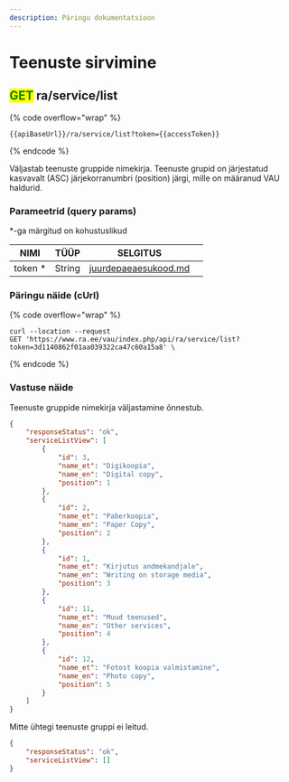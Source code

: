```yaml
---
description: Päringu dokumentatsioon
---
```


# Teenuste sirvimine

## <mark style="color:green;">GET</mark> ra/service/list

{% code overflow="wrap" %}
```
{{apiBaseUrl}}/ra/service/list?token={{accessToken}}
```
{% endcode %}

Väljastab teenuste gruppide nimekirja. Teenuste grupid on järjestatud kasvavalt (ASC) järjekorranumbri (position) järgi, mille on määranud VAU haldurid.

### Parameetrid (query params)

\*-ga märgitud on kohustuslikud

<table><thead><tr><th>NIMI</th><th>TÜÜP</th><th>SELGITUS</th><th data-hidden></th></tr></thead><tbody><tr><td>token *</td><td>String</td><td><a data-mention href="../../juurdepaeaesukood.md">juurdepaeaesukood.md</a></td><td></td></tr></tbody></table>

### Päringu näide (cUrl)

{% code overflow="wrap" %}
```shell
curl --location --request 
GET 'https://www.ra.ee/vau/index.php/api/ra/service/list?token=3d1140862f01aa039322ca47c60a15a8' \
```
{% endcode %}

### Vastuse näide

Teenuste gruppide nimekirja väljastamine õnnestub.

```json
{
    "responseStatus": "ok",
    "serviceListView": [
        {
            "id": 3,
            "name_et": "Digikoopia",
            "name_en": "Digital copy",
            "position": 1
        },
        {
            "id": 2,
            "name_et": "Paberkoopia",
            "name_en": "Paper Copy",
            "position": 2
        },
        {
            "id": 1,
            "name_et": "Kirjutus andmekandjale",
            "name_en": "Writing on storage media",
            "position": 3
        },
        {
            "id": 11,
            "name_et": "Muud teenused",
            "name_en": "Other services",
            "position": 4
        },
        {
            "id": 12,
            "name_et": "Fotost koopia valmistamine",
            "name_en": "Photo copy",
            "position": 5
        }
    ]
}
```

Mitte ühtegi teenuste gruppi ei leitud.

```json
{
    "responseStatus": "ok",
    "serviceListView": []
}
```
